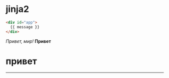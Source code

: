 # jinja2

```html
<div id="app">
  {{ message }}
</div>
```


*Привет, мир!*
**Привет**
# привет

---
